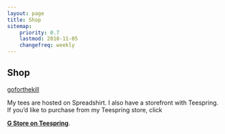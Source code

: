 ```yaml
---
layout: page
title: Shop
sitemap:
    priority: 0.7
    lastmod: 2018-11-05
    changefreq: weekly
---
```

## Shop

<div id="myShop"><a href="https://shop.spreadshirt.com/goforthekill">goforthekill</a></div>
<p>
<script type="text/javascript">// <![CDATA[
var spread_shop_config = {
        shopName: 'goforthekill',
        locale: 'us_US',
        prefix: 'https://shop.spreadshirt.com',
        baseId: 'myShop'
    };
// ]]></script>
<script src="https://shop.spreadshirt.com/shopfiles/shopclient/shopclient.nocache.js" type="text/javascript">// <![CDATA[

// ]]></script>
</p>
<p>My tees are hosted on Spreadshirt. I also have a storefront with Teespring. If you&rsquo;d like to purchase from my Teespring store, click</p>
<p><strong><a href="https://teespring.com/stores/g-store">G Store on Teespring</a></strong>.</p>
